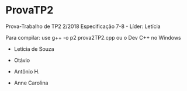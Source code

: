 # ProvaTP2
Prova-Trabalho de TP2 2/2018
Especificação 7-8 - Líder: Letícia

Para compilar: use g++ -o p2 prova2TP2.cpp ou o Dev C++ no Windows

- Letícia de Souza

- Otávio

- Antônio H.

- Anne Carolina